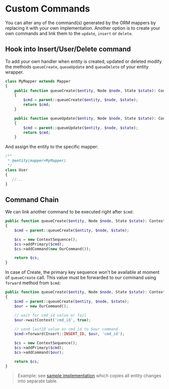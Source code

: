 # Custom Commands
You can alter any of the command(s) generated by the ORM mappers by replacing it with your own implementation. Another option 
is to create your own commands and link them to the `update`, `insert` or `delete`.

## Hook into Insert/User/Delete command
To add your own handler when entity is created, updated or deleted modify the methods `queueCreate`, `queueUpdate` and `queueDelete` of
your entity wrapper.

```php
class MyMapper extends Mapper
{
    public function queueCreate($entity, Node $node, State $state): ContextCarrierInterface
    {
        $cmd = parent::queueCreate($entity, $node, $state);
        return $cmd;
    }

    public function queueUpdate($entity, Node $node, State $state): ContextCarrierInterface
    {
        $cmd = parent::queueUpdate($entity, $node, $state);
        return $cmd;
    }
```

And assign the entity to the specific mapper:

```php
/**
 * @entity(mapper=MyMapper)
 */
class User 
{
   //...
}
```

## Command Chain
We can link another command to be executed right after `$cmd`:

```php
public function queueCreate($entity, Node $node, State $state): ContextCarrierInterface
{
    $cmd = parent::queueCreate($entity, $node, $state);

    $cs = new ContextSequence();
    $cs->addPrimary($cmd);
    $cs->addCommand(new OurCommand());

    return $cs;
}
```

In case of Create, the primary key sequence won't be available at moment of `queueCreate` call. This value must be forwarded to our
command using `forward` method from `$cmd`:

```php
public function queueCreate($entity, Node $node, State $state): ContextCarrierInterface
{
    $cmd = parent::queueCreate($entity, $node, $state);
    $our = new OurCommand();

    // wait for cmd_id value or fail
    $our->waitContext('cmd_id', true);
    
    // send lastID value as cmd_id to $our command
    $cmd->forward(Insert::INSERT_ID, $our, 'cmd_id');

    $cs = new ContextSequence();
    $cs->addPrimary($cmd);
    $cs->addCommand($our);

    return $cs;
}
```

> Example: see [sample implementation](https://github.com/cycle/orm/blob/master/tests/ORM/Fixtures/SnapshotMapper.php) which copies all entity changes into separate table.

